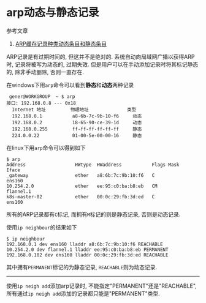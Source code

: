 # arp动态与静态记录

参考文章

1. [ARP缓存记录种类动态条目和静态条目](https://my.oschina.net/u/1585857/blog/397725)

ARP记录是有过期时间的, 但这并不是绝对的. 系统自动向局域网广播以获得ARP时, 记录将被写为动态的, 过期失效. 但是用户可以在手动添加记录时将其标记静态的, 除非手动删除, 否则一直存在.

在windows下用`arp`命令可以看到**静态**和**动态**两种记录

```
 gener@WORKGROUP  ~ $ arp
接口: 192.168.0.8 --- 0x18
  Internet 地址         物理地址              类型
  192.168.0.1           a8-6b-7c-9b-10-f6     动态
  192.168.0.2           18-65-90-ce-39-1d     动态
  192.168.0.255         ff-ff-ff-ff-ff-ff     静态
  224.0.0.22            01-00-5e-00-00-16     静态
```

在linux下用`arp`命令可以得到如下

```log
$ arp
Address                  HWtype  HWaddress           Flags Mask            Iface
_gateway                 ether   a8:6b:7c:9b:10:f6   C                     ens160
10.254.2.0               ether   ee:95:c0:ba:b8:eb   CM                    flannel.1
k8s-master-02            ether   00:0c:29:fb:3d:ed   C                     ens160
```

所有的ARP记录都有`C`标记, 而拥有`M`标记的则是静态记录, 否则是动态记录.

使用`ip neighbour`的结果如下

```log
$ ip neighbour
192.168.0.1 dev ens160 lladdr a8:6b:7c:9b:10:f6 REACHABLE
10.254.2.0 dev flannel.1 lladdr ee:95:c0:ba:b8:eb PERMANENT
192.168.0.102 dev ens160 lladdr 00:0c:29:fb:3d:ed REACHABLE
```

其中拥有`PERMANENT`标记的为静态记录, `REACHABLE`则为动态记录.

------

使用`ip neigh add`添加arp记录时, 不能指定"PERMANENT"还是"REACHABLE", 所有通过`ip neigh add`添加的记录都只能是"PERMANENT"类型.

